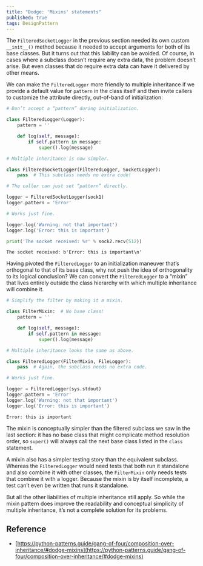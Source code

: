 ```yaml
---
title: "Dodge: 'Mixins' statements"
published: true
tags: DesignPattern
---
```


The `FilteredSocketLogger` in the previous section needed its own custom
`__init__()` method because it needed to accept arguments for both of its base
classes. But it turns out that this liability can be avoided. Of course, in
cases where a subclass doesn’t require any extra data, the problem doesn’t
arise. But even classes that do require extra data can have it delivered by
other means.

We can make the `FilteredLogger` more friendly to multiple inheritance if we
provide a default value for `pattern` in the class itself and then invite
callers to customize the attribute directly, out-of-band of initialization:

```python
# Don’t accept a “pattern” during initialization.

class FilteredLogger(Logger):
    pattern = ''

    def log(self, message):
        if self.pattern in message:
            super().log(message)

# Multiple inheritance is now simpler.

class FilteredSocketLogger(FilteredLogger, SocketLogger):
    pass  # This subclass needs no extra code!

# The caller can just set “pattern” directly.

logger = FilteredSocketLogger(sock1)
logger.pattern = 'Error'

# Works just fine.

logger.log('Warning: not that important')
logger.log('Error: this is important')

print('The socket received: %r' % sock2.recv(512))
```

```
The socket received: b'Error: this is important\n'
```

Having pivoted the `FilteredLogger` to an initialization maneuver that’s
orthogonal to that of its base class, why not push the idea of orthogonality
to its logical conclusion? We can convert the `FilteredLogger` to a “mixin” that
lives entirely outside the class hierarchy with which multiple inheritance
will combine it.

```python
# Simplify the filter by making it a mixin.

class FilterMixin:  # No base class!
    pattern = ''

    def log(self, message):
        if self.pattern in message:
            super().log(message)

# Multiple inheritance looks the same as above.

class FilteredLogger(FilterMixin, FileLogger):
    pass  # Again, the subclass needs no extra code.

# Works just fine.

logger = FilteredLogger(sys.stdout)
logger.pattern = 'Error'
logger.log('Warning: not that important')
logger.log('Error: this is important')
```

```
Error: this is important
```

The mixin is conceptually simpler than the filtered subclass we saw in the
last section: it has no base class that might complicate method resolution
order, so `super()` will always call the next base class listed in the `class`
statement.

A mixin also has a simpler testing story than the equivalent subclass. Whereas
the `FilteredLogger` would need tests that both run it standalone and also
combine it with other classes, the `FilterMixin` only needs tests that combine
it with a logger. Because the mixin is by itself incomplete, a test can’t even
be written that runs it standalone.

But all the other liabilities of multiple inheritance still apply. So while
the mixin pattern does improve the readability and conceptual simplicity of
multiple inheritance, it’s not a complete solution for its problems.

## Reference

- [https://python-patterns.guide/gang-of-four/composition-over-inheritance/#dodge-mixins](https://python-patterns.guide/gang-of-four/composition-over-inheritance/#dodge-mixins)